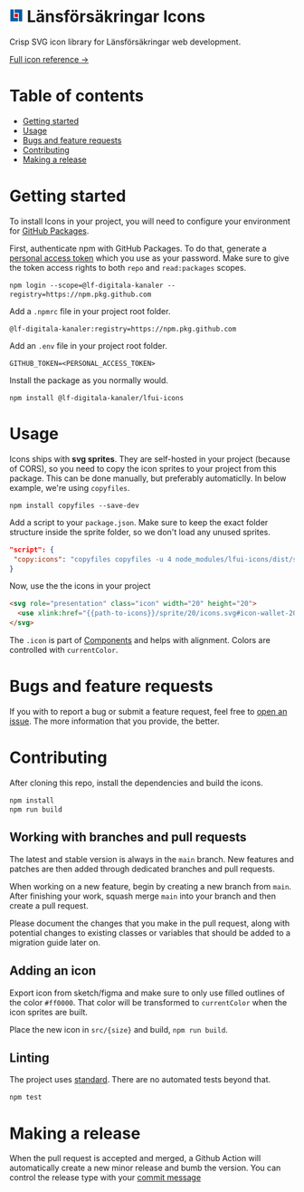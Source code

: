 # <img src="https://github.com/LF-digitala-kanaler/favicon/blob/master/icon.svg" width="24"> Länsförsäkringar Icons

Crisp SVG icon library for Länsförsäkringar web development.

[Full icon reference →](https://lf-digitala-kanaler.github.io/visual-identity/graphics/icons/)

# Table of contents

- [Getting started](#getting-started)
- [Usage](#usage)
- [Bugs and feature requests](#bugs-and-feature-requests)
- [Contributing](#contributing)
- [Making a release](#making-a-release)

# Getting started

To install Icons in your project, you will need to configure your environment for [GitHub Packages][github-packages].

First, authenticate npm with GitHub Packages. To do that, generate a [personal access token][personal-access-token] which you use as your password. Make sure to give the token access rights to both `repo` and `read:packages` scopes.

```
npm login --scope=@lf-digitala-kanaler --registry=https://npm.pkg.github.com
```

Add a `.npmrc` file in your project root folder.

```
@lf-digitala-kanaler:registry=https://npm.pkg.github.com
```

Add an `.env` file in your project root folder.

```
GITHUB_TOKEN=<PERSONAL_ACCESS_TOKEN>
```

Install the package as you normally would.

```
npm install @lf-digitala-kanaler/lfui-icons
```

# Usage

Icons ships with **svg sprites**. They are self-hosted in your project (because of CORS), so you need to copy the icon sprites to your project from this package. This can be done manually, but preferably automaticlly. In below example, we're using `copyfiles`.

```
npm install copyfiles --save-dev
```

Add a script to your `package.json`. Make sure to keep the exact folder structure inside the sprite folder, so we don't load any unused sprites.

```json
"script": {
 "copy:icons": "copyfiles copyfiles -u 4 node_modules/lfui-icons/dist/sprite/**/* src/icons"
}
```

Now, use the the icons in your project

```html
<svg role="presentation" class="icon" width="20" height="20">
  <use xlink:href="{{path-to-icons}}/sprite/20/icons.svg#icon-wallet-20"></use>
</svg>
```

The `.icon` is part of [Components][components] and helps with alignment. Colors are controlled with `currentColor`.

# Bugs and feature requests

If you with to report a bug or submit a feature request, feel free to [open an issue](https://github.com/LF-digitala-kanaler/LFUI-icons/issues/). The more information that you provide, the better.

# Contributing

After cloning this repo, install the dependencies and build the icons.

```
npm install
npm run build
```

## Working with branches and pull requests

The latest and stable version is always in the `main` branch. New features and patches are then added through dedicated branches and pull requests.

When working on a new feature, begin by creating a new branch from `main`. After finishing your work, squash merge `main` into your branch and then create a pull request.

Please document the changes that you make in the pull request, along with potential changes to existing classes or variables that should be added to a migration guide later on.

## Adding an icon

Export icon from sketch/figma and make sure to only use filled outlines of the color `#ff0000`. That color will be transformed to `currentColor` when the icon sprites are built.

Place the new icon in `src/{size}` and build, `npm run build`.

## Linting

The project uses [standard][standard]. There are no automated tests beyond that.

```
npm test
```

# Making a release

When the pull request is accepted and merged, a Github Action will automatically create a new minor release and bumb the version. You can control the release type with your [commit message](https://github.com/mathieudutour/github-tag-action#bumping)

[components]: https://github.com/LF-digitala-kanaler/LFUI-components
[standard]: https://standardjs.com
[github-packages]: https://docs.github.com/en/packages/working-with-a-github-packages-registry/working-with-the-npm-registry#authenticating-to-github-packages
[personal-access-token]: https://docs.github.com/en/authentication/keeping-your-account-and-data-secure/creating-a-personal-access-token
